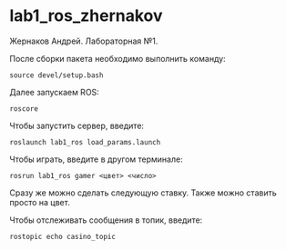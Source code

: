 # lab1_ros_zhernakov
Жернаков Андрей. Лабораторная №1.

После сборки пакета необходимо выполнить команду:
```
source devel/setup.bash
```

Далее запускаем ROS:
```
roscore
```
Чтобы запустить сервер, введите:
```
roslaunch lab1_ros load_params.launch
```
Чтобы играть, введите в другом терминале:
```
rosrun lab1_ros gamer <цвет> <число>
```
Сразу же можно сделать следующую ставку.
Также можно ставить просто на цвет.

Чтобы отслеживать сообщения в топик, введите:
```
rostopic echo casino_topic
```
